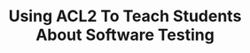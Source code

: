 ---
title: "Using ACL2 To Teach Students About Software Testing"
description: "Co-authored an exploration of integrating ACL2 in an educational setting to teach software testing, focused on ACL2’s tools for counter-example generation to analyze checksum algorithms for error detection. (Ruben Gamboa, Alicia Thoney)"
heroImage: "/pub.png"
url: "/pub.pdf"
link_text: "Read the paper"
---